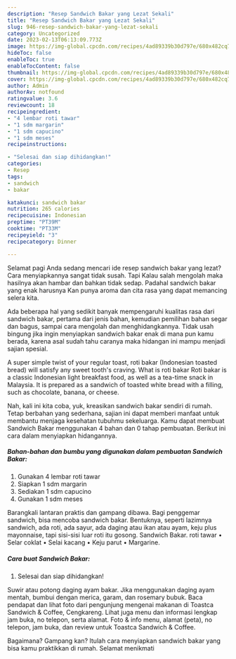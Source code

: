 ```yaml
---
description: "Resep Sandwich Bakar yang Lezat Sekali"
title: "Resep Sandwich Bakar yang Lezat Sekali"
slug: 946-resep-sandwich-bakar-yang-lezat-sekali
category: Uncategorized
date: 2023-02-13T06:13:09.773Z
image: https://img-global.cpcdn.com/recipes/4ad89339b30d797e/680x482cq70/sandwich-bakar-foto-resep-utama.jpg
hideToc: false
enableToc: true
enableTocContent: false
thumbnail: https://img-global.cpcdn.com/recipes/4ad89339b30d797e/680x482cq70/sandwich-bakar-foto-resep-utama.jpg
cover: https://img-global.cpcdn.com/recipes/4ad89339b30d797e/680x482cq70/sandwich-bakar-foto-resep-utama.jpg
author: Admin
authorAv: notfound
ratingvalue: 3.6
reviewcount: 18
recipeingredient:
- "4 lembar roti tawar"
- "1 sdm margarin"
- "1 sdm capucino"
- "1 sdm meses"
recipeinstructions:

- "Selesai dan siap dihidangkan!"
categories:
- Resep
tags:
- sandwich
- bakar

katakunci: sandwich bakar 
nutrition: 265 calories
recipecuisine: Indonesian
preptime: "PT39M"
cooktime: "PT33M"
recipeyield: "3"
recipecategory: Dinner

---
```



Selamat pagi Anda sedang mencari ide resep sandwich bakar yang lezat? Cara menyiapkannya sangat tidak susah. Tapi Kalau salah mengolah maka hasilnya akan hambar dan bahkan tidak sedap. Padahal sandwich bakar yang enak harusnya Kan punya aroma dan cita rasa yang dapat memancing selera kita.


Ada beberapa hal yang sedikit banyak mempengaruhi kualitas rasa dari sandwich bakar, pertama dari jenis bahan, kemudian pemilihan bahan segar dan bagus, sampai cara mengolah dan menghidangkannya. Tidak usah bingung jika ingin menyiapkan sandwich bakar enak di mana pun kamu berada, karena asal sudah tahu caranya maka hidangan ini mampu menjadi sajian spesial.

A super simple twist of your regular toast, roti bakar (Indonesian toasted bread) will satisfy any sweet tooth&#39;s craving. What is roti bakar Roti bakar is a classic Indonesian light breakfast food, as well as a tea-time snack in Malaysia. It is prepared as a sandwich of toasted white bread with a filling, such as chocolate, banana, or cheese.


Nah, kali ini kita coba, yuk, kreasikan sandwich bakar sendiri di rumah. Tetap berbahan yang sederhana, sajian ini dapat memberi manfaat untuk membantu menjaga kesehatan tubuhmu sekeluarga. Kamu dapat membuat Sandwich Bakar menggunakan 4 bahan dan 0 tahap pembuatan. Berikut ini cara dalam menyiapkan hidangannya.

<!--inarticleads1-->

##### Bahan-bahan dan bumbu yang digunakan dalam pembuatan Sandwich Bakar:

1. Gunakan 4 lembar roti tawar
1. Siapkan 1 sdm margarin
1. Sediakan 1 sdm capucino
1. Gunakan 1 sdm meses


Barangkali lantaran praktis dan gampang dibawa. Bagi penggemar sandwich, bisa mencoba sandwich bakar. Bentuknya, seperti lazimnya sandwich, ada roti, ada sayur, ada daging atau ikan atau ayam, keju plus mayonnaise, tapi sisi-sisi luar roti itu gosong. Sandwich Bakar. roti tawar • Selar coklat • Selai kacang • Keju parut • Margarine. 

<!--inarticleads2-->

##### Cara buat Sandwich Bakar:


1. Selesai dan siap dihidangkan!

Suwir atau potong daging ayam bakar. Jika menggunakan daging ayam mentah, bumbui dengan merica, garam, dan rosemary bubuk. Baca pendapat dan lihat foto dari pengunjung mengenai makanan di Toastca Sandwich &amp; Coffee, Cengkareng. Lihat juga menu dan informasi lengkap jam buka, no telepon, serta alamat. Foto &amp; info menu, alamat (peta), no telepon, jam buka, dan review untuk Toastca Sandwich &amp; Coffee. 

Bagaimana? Gampang kan? Itulah cara menyiapkan sandwich bakar yang bisa kamu praktikkan di rumah. Selamat menikmati
